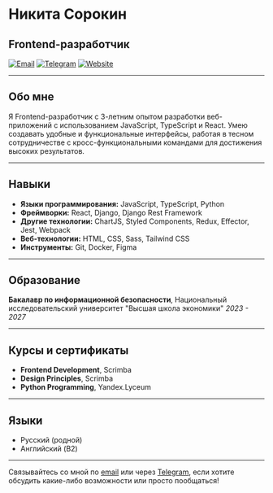 # Никита Сорокин

## Frontend-разработчик

[![Email](https://img.shields.io/badge/Email-niksorokin77%40yandex.ru-blue)](mailto:niksorokin77@yandex.ru)
[![Telegram](https://img.shields.io/badge/Telegram-%40Heilttme-blue)](https://t.me/Heilttme)
[![Website](https://img.shields.io/badge/Website-nikitasorokin.ru-blue)](https://nikitasorokin.ru)

---
## Обо мне

Я Frontend-разработчик с 3-летним опытом разработки веб-приложений с использованием JavaScript, TypeScript и React. Умею создавать удобные и функциональные интерфейсы, работая в тесном сотрудничестве с кросс-функциональными командами для достижения высоких результатов.

---
## Навыки

- **Языки программирования:** JavaScript, TypeScript, Python
- **Фреймворки:** React, Django, Django Rest Framework
- **Другие технологии:** ChartJS, Styled Components, Redux, Effector, Jest, Webpack
- **Веб-технологии:** HTML, CSS, Sass, Tailwind CSS
- **Инструменты:** Git, Docker, Figma

---
## Образование

**Бакалавр по информационной безопасности**, Национальный исследовательский университет "Высшая школа экономики"
*2023 - 2027*

---
## Курсы и сертификаты

- **Frontend Development**, Scrimba
- **Design Principles**, Scrimba
- **Python Programming**, Yandex.Lyceum

---
## Языки

- Русский (родной)
- Английский (B2)

---

Связывайтесь со мной по [email](mailto:niksorokin77@yandex.ru) или через [Telegram](https://t.me/Heilttme), если хотите обсудить какие-либо возможности или просто пообщаться!
